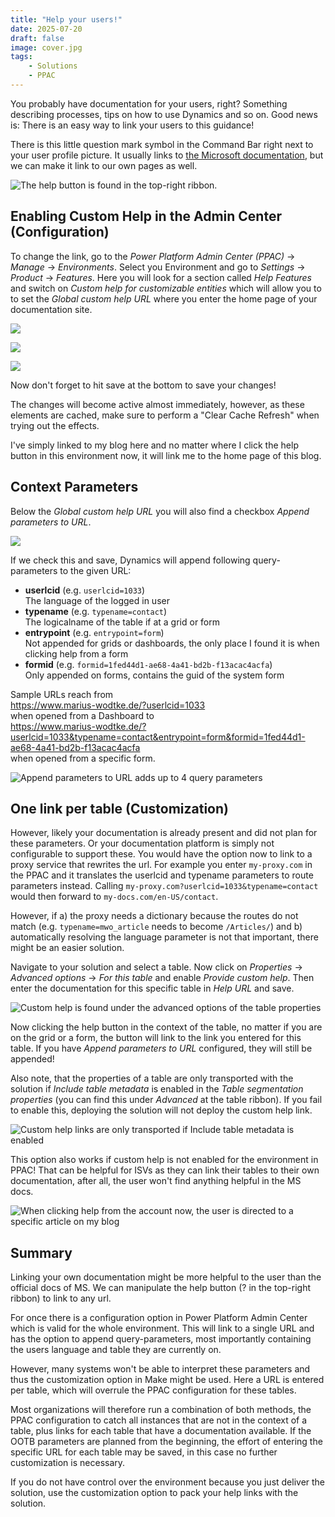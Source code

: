 ```yaml
---
title: "Help your users!"
date: 2025-07-20
draft: false
image: cover.jpg
tags: 
    - Solutions
    - PPAC
---
```


You probably have documentation for your users, right? Something describing processes, tips on how to use Dynamics and so on. Good news is: There is an easy way to link your users to this guidance!

There is this little question mark symbol in the Command Bar right next to your user profile picture. It usually links to [the Microsoft documentation](https://learn.microsoft.com/en-us/dynamics365/#pivot=business-apps&panel=customer-engagement), but we can make it link to our own pages as well.

![The help button is found in the top-right ribbon.](help.jpg)

## Enabling Custom Help in the Admin Center (Configuration)
To change the link, go to the _Power Platform Admin Center (PPAC)_ -> _Manage_ -> _Environments_. Select you Environment and go to _Settings_ -> _Product_ -> _Features_. Here you will look for a section called _Help Features_ and switch on _Custom help for customizable entities_ which will allow you to to set the _Global custom help URL_ where you enter the home page of your documentation site.

![](ppac1.jpg)

![](ppac2.jpg)

![](ppac3.jpg)

Now don't forget to hit save at the bottom to save your changes!

The changes will become active almost immediately, however, as these elements are cached, make sure to perform a "Clear Cache Refresh" when trying out the effects.

I've simply linked to my blog here and no matter where I click the help button in this environment now, it will link me to the home page of this blog.

## Context Parameters
Below the _Global custom help URL_ you will also find a checkbox _Append parameters to URL_.

![](params1.jpg)

If we check this and save, Dynamics will append following query-parameters to the given URL:
- **userlcid** (e.g. `userlcid=1033`)  
  The language of the logged in user
- **typename** (e.g. `typename=contact`)  
  The logicalname of the table if at a grid or form
- **entrypoint** (e.g. `entrypoint=form`)  
  Not appended for grids or dashboards, the only place I found it is when clicking help from a form
- **formid** (e.g. `formid=1fed44d1-ae68-4a41-bd2b-f13acac4acfa`)  
  Only appended on forms, contains the guid of the system form

Sample URLs reach from  
https://www.marius-wodtke.de/?userlcid=1033  
when opened from a Dashboard to  
https://www.marius-wodtke.de/?userlcid=1033&typename=contact&entrypoint=form&formid=1fed44d1-ae68-4a41-bd2b-f13acac4acfa  
when opened from a specific form.

![_Append parameters to URL_ adds up to 4 query parameters](params2.jpg)

## One link per table (Customization)
However, likely your documentation is already present and did not plan for these parameters. Or your documentation platform is simply not configurable to support these. You would have the option now to link to a proxy service that rewrites the url. For example you enter `my-proxy.com` in the PPAC and it translates the userlcid and typename parameters to route parameters instead. Calling `my-proxy.com?userlcid=1033&typename=contact` would then forward to `my-docs.com/en-US/contact`. 

However, if a) the proxy needs a dictionary because the routes do not match (e.g. `typename=mwo_article` needs to become `/Articles/`) and b) automatically resolving the language parameter is not that important, there might be an easier solution.

Navigate to your solution and select a table. Now click on _Properties_ -> _Advanced options_ -> _For this table_ and enable _Provide custom help_. Then enter the documentation for this specific table in _Help URL_ and save.

![Custom help is found under the advanced options of the table properties](sol1.jpg)

Now clicking the help button in the context of the table, no matter if you are on the grid or a form, the button will link to the link you entered for this table. If you have _Append parameters to URL_ configured, they will still be appended!

Also note, that the properties of a table are only transported with the solution if _Include table metadata_ is enabled in the _Table segmentation properties_ (you can find this under _Advanced_ at the table ribbon). If you fail to enable this, deploying the solution will not deploy the custom help link.

![Custom help links are only transported if _Include table metadata_ is enabled](sol2.jpg)

This option also works if custom help is not enabled for the environment in PPAC! That can be helpful for ISVs as they can link their tables to their own documentation, after all, the user won't find anything helpful in the MS docs.

![When clicking help from the account now, the user is directed to a specific article on my blog](sol3.jpg)

## Summary
Linking your own documentation might be more helpful to the user than the official docs of MS. 
We can manipulate the help button (? in the top-right ribbon) to link to any url.

For once there is a configuration option in Power Platform Admin Center which is valid for the whole environment. This will link to a single URL and has the option to append query-parameters, most importantly containing the users language and table they are currently on.

However, many systems won't be able to interpret these parameters and thus the customization option in Make might be used. Here a URL is entered per table, which will overrule the PPAC configuration for these tables. 

Most organizations will therefore run a combination of both methods, the PPAC configuration to catch all instances that are not in the context of a table, plus links for each table that have a documentation available. If the OOTB parameters are planned from the beginning, the effort of entering the specific URL for each table may be saved, in this case no further customization is necessary.

If you do not have control over the environment because you just deliver the solution, use the customization option to pack your help links with the solution.